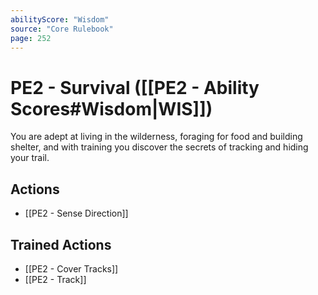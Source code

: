 ```yaml
---
abilityScore: "Wisdom"
source: "Core Rulebook"
page: 252
---
```

# PE2 - Survival ([[PE2 - Ability Scores#Wisdom|WIS]])
You are adept at living in the wilderness, foraging for food and building shelter, and with training you discover the secrets of tracking and hiding your trail.

## Actions
- [[PE2 - Sense Direction]]

## Trained Actions
- [[PE2 - Cover Tracks]]
- [[PE2 - Track]]